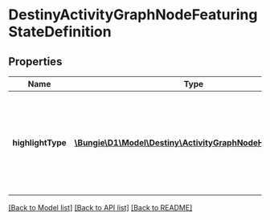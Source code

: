 # DestinyActivityGraphNodeFeaturingStateDefinition

## Properties
Name | Type | Description | Notes
------------ | ------------- | ------------- | -------------
**highlightType** | [**\Bungie\D1\Model\Destiny\ActivityGraphNodeHighlightType**](ActivityGraphNodeHighlightType.md) | The node can be highlighted in a variety of ways - the game iterates through these and finds the first FeaturingState that is valid at the present moment given the Game, Account, and Character state, and renders the node in that state. See the ActivityGraphNodeHighlightType enum for possible values. | [optional] 

[[Back to Model list]](../README.md#documentation-for-models) [[Back to API list]](../README.md#documentation-for-api-endpoints) [[Back to README]](../README.md)


